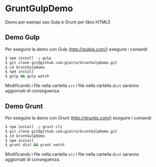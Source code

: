 GruntGulpDemo
=============

Demo per esempi uso Gulp e Grunt per libro HTML5

Demo Gulp
---------

Per eseguire la demo con Gulp (http://gulpjs.com/) eseguire i comandi

```sh
$ npm install -g gulp
$ git clone git@github.com:giatro/GruntGulpDemo.git
$ cd GruntGulpDemo
$ npm install
$ gulp && gulp watch
```

Modificando i file nella cartella `src` i file nella cartella `dist` saranno aggiornati di conseguenza.

Demo Grunt
----------

Per eseguire la demo con Grunt (http://gruntjs.com/) eseguire i comandi

```sh
$ npm install -g grunt-cli
$ git clone git@github.com:giatro/GruntGulpDemo.git
$ cd GruntGulpDemo
$ npm install
$ grunt dist && grunt watch
```

Modificando i file nella cartella `src` i file nella cartella `dist` saranno aggiornati di conseguenza.
